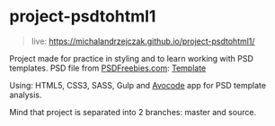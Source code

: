 # project-psdtohtml1

> live: https://michalandrzejczak.github.io/project-psdtohtml1/

Project made for practice in styling and to learn working with PSD templates. PSD file from [PSDFreebies.com](https://psdfreebies.com/): 
[Template](https://psdfreebies.com/psd/personal-portfolio-corporate-website-template-psd)

Using: HTML5, CSS3, SASS, Gulp and [Avocode](https://avocode.com/) app for PSD template analysis. 

Mind that project is separated into 2 branches: master and source.
